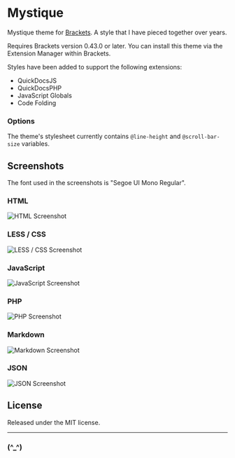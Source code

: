 # Mystique

Mystique theme for [Brackets](https://github.com/adobe/brackets). A style that I have pieced together over years.

Requires Brackets version 0.43.0 or later. You can install this theme via the Extension Manager within Brackets.

Styles have been added to support the following extensions:

* QuickDocsJS
* QuickDocsPHP
* JavaScript Globals
* Code Folding

### Options

The theme's stylesheet currently contains `@line-height` and `@scroll-bar-size` variables.

## Screenshots

The font used in the screenshots is "Segoe UI Mono Regular".

### HTML

![HTML Screenshot](https://bitbucket.org/web2nr/brackets-mystique-theme/raw/default/screenshots/html.png)

### LESS / CSS

![LESS / CSS Screenshot](https://bitbucket.org/web2nr/brackets-mystique-theme/raw/default/screenshots/less.png)

### JavaScript

![JavaScript Screenshot](https://bitbucket.org/web2nr/brackets-mystique-theme/raw/default/screenshots/js.png)

### PHP

![PHP Screenshot](https://bitbucket.org/web2nr/brackets-mystique-theme/raw/default/screenshots/php.png)

### Markdown

![Markdown Screenshot](https://bitbucket.org/web2nr/brackets-mystique-theme/raw/default/screenshots/md.png)

### JSON

![JSON Screenshot](https://bitbucket.org/web2nr/brackets-mystique-theme/raw/default/screenshots/json.png)

## License

Released under the MIT license.

------------------------------------------------------------

### (^_^)
